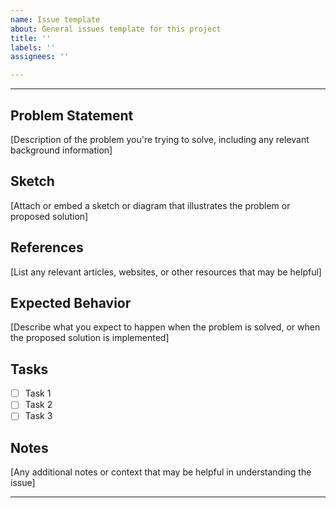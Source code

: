 ```yaml
---
name: Issue template
about: General issues template for this project
title: ''
labels: ''
assignees: ''

---
```


---

## Problem Statement

[Description of the problem you're trying to solve, including any relevant background information]

## Sketch

[Attach or embed a sketch or diagram that illustrates the problem or proposed solution]

## References

[List any relevant articles, websites, or other resources that may be helpful]

## Expected Behavior

[Describe what you expect to happen when the problem is solved, or when the proposed solution is implemented]

## Tasks

- [ ] Task 1
- [ ] Task 2
- [ ] Task 3

## Notes

[Any additional notes or context that may be helpful in understanding the issue]

---
